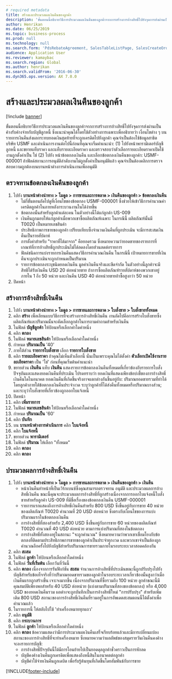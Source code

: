 ```yaml
--- 
# required metadata 
title: สร้างและประมวลผลเงินคืนของลูกค้า
description: 'ขั้นตอนนี้อธิบายวิธีการประมวลผลเงินคืนของลูกค้าจากการสร้างการอ้างสิทธิ์ไปยังจุดการส่งผ่านเป็นค้างรับค้างจ่ายกับบัญชีลูกหนี้ '
author: Henrikan
ms.date: 06/25/2019
ms.topic: business-process
ms.prod: null
ms.technology: null
ms.search.form: 'PdsRebateAgreement, SalesTableListPage, SalesCreateOrder, SalesTable, MCRPriceHistory, SalesEditLines,  PdsRebateTableListPage, MCRBrokerWriteOffReason, MRCHierarchyAddCust, PdsItemRebateGroup, PdsRebate, PdsRebateProgramTMATable, PdsRebateTable, PdsRebateTableListPagePreviewPane, PdsRebateTrans, PdsRebateType_CustLookup'
audience: Application User
ms.reviewer: kamaybac
ms.search.region: Global
ms.author: henrikan
ms.search.validFrom: '2016-06-30'
ms.dyn365.ops.version: AX 7.0.0
---
```

# <a name="generate-and-process-customer-rebates"></a>สร้างและประมวลผลเงินคืนของลูกค้า

[!include [banner](../../includes/banner.md)]

ขั้นตอนนี้อธิบายวิธีการประมวลผลเงินคืนของลูกค้าจากการสร้างการอ้างสิทธิ์ไปยังจุดการส่งผ่านเป็นค้างรับค้างจ่ายกับบัญชีลูกหนี้  ซึ่งแนะนำคุณได้โดยใช้ตัวอย่างการเฉพาะเพื่ออธิบายว่า เงื่อนไขต่าง ๆ บนรายการเงินคืนส่งผลกระทบยอดเงินสุดท้ายที่จะถูกเครดิตไปยังลูกค้า คุณจำเป็นต้องใช้ข้อมูลสาธิตบริษัท USMF และดำเนินการงานต่อไปนี้ก่อนที่คุณจะเริ่มคำแนะนำ: (1) ไปยังหน้าพารามิเตอร์บัญชีลูกหนี้ และขยายแท็บราคา และแท็บรายละเอียดราคา และตรวจสอบว่าตัวเลือกรายละเอียดราคาเปิดใช้งานถูกตั้งค่าเป็น ใช่ (2) ไปยัง หน้าข้อตกลงเงินคืน และเลือกข้อตกลงเงินคืนของลูกค้า: USMF-000001 ถ้าฟิลด์สถานะการอนุมัติลำดับงานไม่ถูกตั้งค่าเป็นอนุมัติแล้ว คุณจำเป็นต้องคลิกการตรวจสอบความถูกต้องบนบานหน้าต่างการดำเนินงานเพื่ออนุมัติ


## <a name="review-a-customer-rebate-agreement"></a>ตรวจทานข้อตกลงเงินคืนของลูกค้า
1. ไปยัง **บานหน้าต่างนำทาง > โมดูล > การขายและการตลาด > เงินคืนของลูกค้า > ข้อตกลงเงินคืน**
    - ไม่กี่ขั้นตอนถัดไปดูที่เงื่อนไขของข้อตกลง USMF-000001 ซึ่งช่วยให้เข้าวิธีการคำนวณค่าเครดิตลูกค้าในภายหลังกระบวนงานในได้ง่ายขึ้น  
    - ข้อตกลงนั้นสำหรับลูกค้าแต่ละคน ในตัวอย่างนี้ได้แก่ลูกค้า US-009  
    - เงินคืนถูกมอบให้แก่ลูกค้าเมื่อพวกเขาซื้อผลิตภัณฑ์เฉพาะ  ในกรณีนี้ ผลิตภัณฑ์นั้นมี T0020 เป็นหมายเลขสินค้า   
    - ประสิทธิภาพการขายของลูกค้า เปรียบเทียบซึ้งจำนวนเงินคืนที่ถูกประเมิน จะมีการสะสมเงินคืนเป็นรายสัปดาห์  
    - การตั้งค่าสำหรับ "ราคาที่ได้มาจาก" คือยอดรวม ซึ่งหมายความว่ายอดขายของรายการที่เกณฑ์ที่การอ้างสิทธิ์ถูกประเมินไม่ได้ลดลงโดยส่วนลดต่อรายการ  
    - ฟิลด์ชนิดการแบ่งรายการเงินคืนแสดงวิธีการคำนวณเงินคืน  ในกรณีนี้ เป้าหมายการขายที่เงินคืนจะถูกประเมินจะถูกกำหนดเป็นปริมาณ   
    - รายการข้อตกลงระบุชนิดยอดเงินคืน มูลค่าเงินคืนจริงและขีดจำกัด  ในตัวอย่างนี้ลูกค้าจะมีสิทธิได้รับเงินคืน USD 20 ต่อหน่วยขาย ถ้าการซื้อผลิตภัณฑ์รายสัปดาห์ของพวกเขาอยู่ภายใน 1 ถึง 50 หน่วย และเงินคืน USD 40 ต่อหน่วยขายถ้าซื้อสูงกว่า 50 หน่วย  
2. ปิดหน้า

## <a name="generate-rebate-claims"></a>สร้างการอ้างสิทธิ์เงินคืน
1. ไปยัง **บานหน้าต่างนำทาง > โมดูล > การขายและการตลาด > ใบสั่งขาย > ใบสั่งขายทั้งหมด**
2. คลิก **สร้าง** เพื่อเลียนแบบวิธีการที่จะสร้างการอ้างสิทธิ์เงินคืน งานถัดไปคือการสร้างใบสั่งขายซึ่งผลิตภัณฑ์และปริมาณนั้นจะคัดเลือกลูกค้าในการถามคำถามสำหรับเงินคืน    
3. ในฟิลด์ **บัญชีลูกค้า** ให้ป้อนหรือเลือกค่าใดค่าหนึ่ง
4. คลิก **ตกลง**
5. ในฟิลด์ **หมายเลขสินค้า** ให้ป้อนหรือเลือกค่าใดค่าหนึ่ง
6. กำหนด **ปริมาณเป็น** '40'
7. ภายใต้ส่วน **รายการใบสั่งขาย** เลือก **รายการใบสั่งขาย**
8. คลิก **รายละเอียดราคา** ถ้าคุณไม่เห็นตัวเลือกนี้ นั่นเป็นเพราะคุณไม่ได้ตั้งค่า **ตัวเลือกเปิดใช้งานรายละเอียดราคา** เป็น 'ใช่' ก่อนที่คุณเริ่มต้นคำแนะนำ     
9. ขยายส่วน **เงินคืน** แท็บ **เงินคืน** แสดงรายการข้อตกลงเงินคืนทั้งหมดที่เกี่ยวข้องกับรายการใบสั่งปัจจุบันและแสดงยอดเงินคืนที่ประเมิน โปรดทราบว่า ยอดเงินที่แสดงเพียงข้อบ่งชี้ของการอ้างสิทธิ์เงินคืนใดในอนาคต ยอดเงินคืนที่เกิดขึ้นจริงอาจแตกต่างกันขึ้นอยู่กับ: ปริมาณยอดขายรวมที่ทำได้ โดยลูกค้าภายใต้ข้อตกลงเงินคืนประจำงวด ระบุว่าลูกค้าที่ได้ส่งคืนทั้งหมดหรือปริมาณบางส่วน; และระบุว่าใบสั่งขายที่เกี่ยวข้องถูกออกใบแจ้งหนี้
10. ปิดหน้า
11. คลิก **เพิ่มรายการ**
12. ในฟิลด์ **หมายเลขสินค้า** ให้ป้อนหรือเลือกค่าใดค่าหนึ่ง
13. กำหนด **ปริมาณเป็น** '60'
14. คลิก **บันทึก**
15. บน **บานหน้าต่างการดำเนินการ** คลิก **ใบแจ้งหนี้**
16. คลิก **ใบแจ้งหนี้**
17. ขยายส่วน **พารามิเตอร์**
18. ในฟิลด์ **ปริมาณ** ให้เลือก "ทั้งหมด"
19. คลิก **ตกลง**
20. คลิก **ตกลง**

## <a name="process-rebate-claims"></a>ประมวลผลการอ้างสิทธิ์เงินคืน
1. ไปยัง **บานหน้าต่างนำทาง > โมดูล > การขายและการตลาด > เงินคืนของลูกค้า > เงินคืน**
    - หน้าเงินคืนทำหน้าที่เป็นเวิร์กเบนซ์ซึ่งคุณสามารถตรวจทาน อนุมัติ และประมวลผลการอ้างสิทธิ์เงินคืน ขณะนี้คุณจะประมวลผลการอ้างสิทธิ์ที่ถูกสร้างเนื่องจากการออกใบแจ้งหนี้ใบสั่งขายสำหรับลูกค้า US-009 ที่มีชื่อเรื่องของข้อตกลงเงินคืน USMF-000001   
    - รายการแรกแสดงถึงการอ้างสิทธิ์เงินคืนสำหรับ 800 USD ซึ่งขึ้นอยู่กับการขาย 40 หน่วยของผลิตภัณฑ์ T0020 คำนวณที่ 20 USD ต่อหน่วย  ซึ่งตรงกับเงื่อนไขของการแบ่งปริมาณแรกในข้อตกลงเงินคืน  
    - การอ้างสิทธิ์ที่สองสำหรับ 2,400 USD ซึ่งขึ้นอยู่กับการขาย 60 หน่วยของผลิตภัณฑ์ T0020 คำนวณที่ 40 USD ต่อหน่วย ตามการแบ่งปริมาณที่สองในข้อตกลง  
    - การอ้างสิทธิ์ทั้งสองอยู่ในสถานะ "จะถูกคำนวณ" ซึ่งหมายความว่าพวกเขาเชื่อมโยงกับข้อตกลงที่ติดตามประสิทธิภาพการขายของลูกค้าเป็นประจำทุกงวด และพวกเขาจำเป็นต้องถูกคำนวณอีกครั้งไปยังบัญชีสำหรับปริมาณการขายรวมภายในรอบระยะเวลาสอดคล้องกัน   
2. คลิก **สะสม**
3. ในฟิลด์ **ลูกค้า** ให้ป้อนหรือเลือกค่าใดค่าหนึ่ง
4. ในฟิลด์ **วันที่เริ่มต้น** เลือกวันที่วันนี้
5. คลิก **ตกลง** เนื่องจากการรันฟังก์ชัน **สะสม** จำนวนการอ้างสิทธิ์ที่ประเมินขณะนี้ถูกปรับปรุงไปยังบัญชีสำหรับข้อเท็จจริงที่ว่าปริมาณยอดขายรวมของลูกค้าในรอบระยะเวลาเกี่ยวข้องนั้นสูงกว่าเมื่อเงินคืนแรกถูกสร้างขึ้น เจาะจงมากขึ้น เนื่องจากปริมาณที่ซื้อรวมถึง 100 หน่วย ลูกค้าขณะนี้มีคุณสมบัติเพียงพอสำหรับ 40 USD ต่อหน่วย (แบ่งตามปริมาณที่สองของข้อตกลง) หรือ 4,000 USD ของยอดเงินคืนรวม ผลต่างจะถูกบันทึกเป็นการอ้างสิทธิ์ใหม่ "การปรับปรุง" สำหรับเพิ่มเติม 800 USD สถานะของการอ้างสิทธิ์เงินคืนที่รวมอยู่ในการอัพเดตสะสมตอนนี้ได้ตั้งค่าเพื่อคำนวณแล้ว 
6. ในรายการนี้ ให้สลับไปใช้ 'ทำเครื่องหมายทุกแถว'
7. คลิก **อนุมัติ**
8. คลิก **กระบวนการ**
9. ในฟิลด์ **ลูกค้า** ให้ป้อนหรือเลือกค่าใดค่าหนึ่ง
10. คลิก **ตกลง** ข้อความแสดงว่ามีการประมวลผลเงินคืนเสร็จเรียบร้อยแล้วและมีการเปลี่ยนแปลงสถานะของการอ้างสิทธิ์ที่จะทำเครื่องหมาย  ซึ่งหมายความว่าผลลัพธ์ของสมุดรายวันเงินคืนคงค้างจะลงรายการบัญชี:
    - การอ้างสิทธิ์ปัจจุบันนี้ได้มีการโอนย้ายไปเป็นยอดดุลลูกค้าชั่วคราวเป็นการหักลด
    - บัญชีคงค้างเงินคืนถูกเครดิตเพื่อแสดงถึงหนี้สินในอนาคตต่อลูกค้า
    - บัญชีค่าใช้จ่ายเงินคืนถูกเดบิต เพื่อรับรู้ต้นทุนที่เกิดขึ้นโดยสัมพันธ์กับการขาย   



[!INCLUDE[footer-include](../../../includes/footer-banner.md)]
